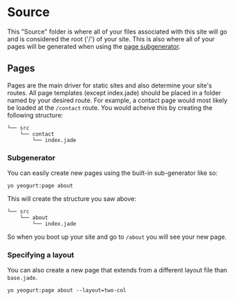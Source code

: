 # Source

This "Source" folder is where all of your files associated with this site will go
and is considered the root ('/') of your site.
This is also where all of your pages will be generated when using the [page subgenerator](#Subgenerator).

## Pages

Pages are the main driver for static sites and also determine your site's routes.
All page templates (except index.jade) should be placed in a folder named by your desired route.
For example, a contact page would most likely be loaded at the `/contact` route.
You would acheive this by creating the following structure:

```
└── src
    └── contact
        └── index.jade
```

### Subgenerator

You can easily create new pages using the built-in sub-generator like so:

```
yo yeogurt:page about
```

This will create the structure you saw above:

```
└── src
    └── about
        └── index.jade
```

So when you boot up your site and go to `/about` you will see your new page.

### Specifying a layout

You can also create a new page that extends from a different layout file than `base.jade`.

```
yo yeogurt:page about --layout=two-col
```
